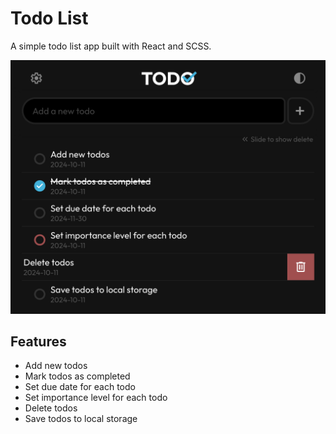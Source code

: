 # Todo List

A simple todo list app built with React and SCSS.

![Todo List](./assets/images/to-do-list-screenshot-v1.5.2.png)

## Features

- Add new todos
- Mark todos as completed
- Set due date for each todo
- Set importance level for each todo
- Delete todos
- Save todos to local storage
